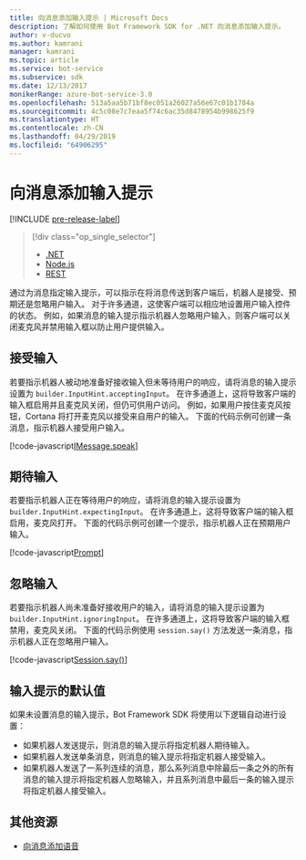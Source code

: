 ```yaml
---
title: 向消息添加输入提示 | Microsoft Docs
description: 了解如何使用 Bot Framework SDK for .NET 向消息添加输入提示。
author: v-ducvo
ms.author: kamrani
manager: kamrani
ms.topic: article
ms.service: bot-service
ms.subservice: sdk
ms.date: 12/13/2017
monikerRange: azure-bot-service-3.0
ms.openlocfilehash: 513a5aa5b71bf8ec051a26027a56e67c01b1784a
ms.sourcegitcommit: 4c5c08e7c7eaa5f74c6ac35d8478954b998625f9
ms.translationtype: HT
ms.contentlocale: zh-CN
ms.lasthandoff: 04/29/2019
ms.locfileid: "64906295"
---
```

# <a name="add-input-hints-to-messages"></a>向消息添加输入提示

[!INCLUDE [pre-release-label](../includes/pre-release-label-v3.md)]

> [!div class="op_single_selector"]
> - [.NET](../dotnet/bot-builder-dotnet-add-input-hints.md)
> - [Node.js](../nodejs/bot-builder-nodejs-send-input-hints.md)
> - [REST](../rest-api/bot-framework-rest-connector-add-input-hints.md)

通过为消息指定输入提示，可以指示在将消息传送到客户端后，机器人是接受、预期还是忽略用户输入。 对于许多通道，这使客户端可以相应地设置用户输入控件的状态。 例如，如果消息的输入提示指示机器人忽略用户输入，则客户端可以关闭麦克风并禁用输入框以防止用户提供输入。

## <a name="accepting-input"></a>接受输入

若要指示机器人被动地准备好接收输入但未等待用户的响应，请将消息的输入提示设置为 `builder.InputHint.acceptingInput`。 在许多通道上，这将导致客户端的输入框启用并且麦克风关闭，但仍可供用户访问。 例如，如果用户按住麦克风按钮，Cortana 将打开麦克风以接受来自用户的输入。 下面的代码示例可创建一条消息，指示机器人接受用户输入。

[!code-javascript[IMessage.speak](../includes/code/node-input-hints.js#InputHintAcceptingInput)]

## <a name="expecting-input"></a>期待输入

若要指示机器人正在等待用户的响应，请将消息的输入提示设置为 `builder.InputHint.expectingInput`。 在许多通道上，这将导致客户端的输入框启用，麦克风打开。 下面的代码示例可创建一个提示，指示机器人正在预期用户输入。

[!code-javascript[Prompt](../includes/code/node-input-hints.js#InputHintExpectingInput)]

## <a name="ignoring-input"></a>忽略输入

若要指示机器人尚未准备好接收用户的输入，请将消息的输入提示设置为 `builder.InputHint.ignoringInput`。 在许多通道上，这将导致客户端的输入框禁用，麦克风关闭。 下面的代码示例使用 `session.say()` 方法发送一条消息，指示机器人正在忽略用户输入。

[!code-javascript[Session.say()](../includes/code/node-input-hints.js#InputHintIgnoringInput)]

## <a name="default-values-for-input-hint"></a>输入提示的默认值

如果未设置消息的输入提示，Bot Framework SDK 将使用以下逻辑自动进行设置： 

- 如果机器人发送提示，则消息的输入提示将指定机器人期待输入。</li>
- 如果机器人发送单条消息，则消息的输入提示将指定机器人接受输入。</li>
- 如果机器人发送了一系列连续的消息，那么系列消息中除最后一条之外的所有消息的输入提示将指定机器人忽略输入，并且系列消息中最后一条的输入提示将指定机器人接受输入。

## <a name="additional-resources"></a>其他资源

- [向消息添加语音](bot-builder-nodejs-text-to-speech.md)
